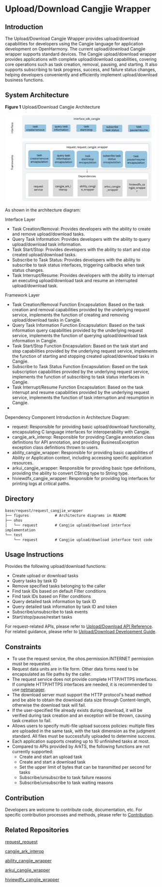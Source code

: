# Upload/Download Cangjie Wrapper

## Introduction

The Upload/Download Cangjie Wrapper provides upload/download capabilities for developers using the Cangjie language for application development on OpenHarmony. The current upload/download Cangjie wrapper supports standard devices. The Cangjie upload/download wrapper provides applications with complete upload/download capabilities, covering core operations such as task creation, removal, pausing, and starting. It also supports subscribing to task progress, success, and failure status changes, helping developers conveniently and efficiently implement upload/download business functions.

## System Architecture

**Figure 1** Upload/Download Cangjie Architecture

!["Upload/Download Cangjie Architecture"](figures/request_cangjie_wrapper_architecture_en.png)

As shown in the architecture diagram:

Interface Layer

- Task Creation/Removal: Provides developers with the ability to create and remove upload/download tasks.
- Query Task Information: Provides developers with the ability to query upload/download task information.
- Task Start/Stop: Provides developers with the ability to start and stop created upload/download tasks.
- Subscribe to Task Status: Provides developers with the ability to subscribe to task status interfaces, triggering callbacks when task status changes.
- Task Interrupt/Resume: Provides developers with the ability to interrupt an executing upload/download task and resume an interrupted upload/download task.

Framework Layer

- Task Creation/Removal Function Encapsulation: Based on the task creation and removal capabilities provided by the underlying request service, implements the function of creating and removing upload/download tasks in Cangjie.
- Query Task Information Function Encapsulation: Based on the task information query capabilities provided by the underlying request service, implements the function of querying upload/download task information in Cangjie.
- Task Start/Stop Function Encapsulation: Based on the task start and stop capabilities provided by the underlying request service, implements the function of starting and stopping created upload/download tasks in Cangjie.
- Subscribe to Task Status Function Encapsulation: Based on the task subscription capabilities provided by the underlying request service, implements the function of subscribing to task status interfaces in Cangjie.
- Task Interrupt/Resume Function Encapsulation: Based on the task interrupt and resume capabilities provided by the underlying request service, implements the function of task interruption and resumption in Cangjie.
- 

Dependency Component Introduction in Architecture Diagram:

- request: Responsible for providing basic upload/download functionality, encapsulating C language interfaces for interoperability with Cangjie.
- cangjie_ark_interop: Responsible for providing Cangjie annotation class definitions for API annotation, and providing BusinessException exception class definitions thrown to users.
- ability_cangjie_wrapper: Responsible for providing basic capabilities of Ability or Application context, including accessing specific application resources.
- arkui_cangjie_wrapper: Responsible for providing basic type definitions, providing the ability to convert CString type to String type.
- hiviewdfx_cangjie_wrapper: Responsible for providing log interfaces for printing logs at critical paths.

## Directory

```
base/request/request_cangjie_wrapper
├── figures            # Architecture diagrams in README         
├── ohos
│   └── request        # Cangjie upload/download interface implementation
└── test
    └── request        # Cangjie upload/download interface test code
```

## Usage Instructions

Provides the following upload/download functions:

- Create upload or download tasks
- Query tasks by task ID
- Remove specified tasks belonging to the caller
- Find task IDs based on default Filter conditions
- Find task IDs based on Filter conditions
- Query detailed task information by task ID
- Query detailed task information by task ID and token
- Subscribe/unsubscribe to task events
- Start/stop/pause/restart tasks

For request-related APIs, please refer to [Upload/Download API Reference](https://gitcode.com/openharmony-sig/arkcompiler_cangjie_ark_interop/blob/master/doc/API_Reference/source_en/apis/BasicServicesKit/cj-apis-request-agent.md). For related guidance, please refer to [Upload/Download Development Guide](https://gitcode.com/openharmony-sig/arkcompiler_cangjie_ark_interop/blob/master/doc/Dev_Guide/source_en/basic-services/request/cj-app-file-upload-download.md).

## Constraints

- To use the request service, the ohos.permission.INTERNET permission must be requested.
- Request data units are in file form. Other data forms need to be encapsulated as file paths by the caller.
- The request service does not provide complete HTTP/HTTPS interfaces. If complete HTTP/HTTPS interfaces are needed, it is recommended to use [netmanager](https://gitcode.com/openharmony-sig/netmanager_netmanager_cangjie_wrapper/blob/master/README.md).
- The download server must support the HTTP protocol's head method and be able to obtain the download data size through Content-length, otherwise the download task will fail.
- If the user-specified file already exists during download, it will be verified during task creation and an exception will be thrown, causing task creation to fail.
- Allows users to specify multi-file upload success policies: multiple files are uploaded in the same task, with the task dimension as the judgment standard. All files must be successfully uploaded to determine success.
- Each application supports creating up to 10 unfinished tasks at most.
- Compared to APIs provided by ArkTS, the following functions are not currently supported:
  - Create and start an upload task
  - Create and start a download task
  - Set the upper limit of bytes that can be transmitted per second for tasks
  - Subscribe/unsubscribe to task failure reasons
  - Subscribe/unsubscribe to task waiting reasons

## Contribution

Developers are welcome to contribute code, documentation, etc. For specific contribution processes and methods, please refer to [Contribution](https://gitcode.com/openharmony/docs/blob/master/en/contribute/how-to-contribute.md).

## Related Repositories

[request_request](https://gitcode.com/openharmony/request_request/blob/master/README.md)

[cangjie_ark_interop](https://gitcode.com/openharmony-sig/arkcompiler_cangjie_ark_interop/blob/master/README.md)

[ability_cangjie_wrapper](https://gitcode.com/openharmony-sig/ability_ability_cangjie_wrapper/blob/master/README.md)

[arkui_cangjie_wrapper](https://gitcode.com/openharmony-sig/arkui_arkui_cangjie_wrapper/blob/master/README.md)

[hiviewdfx_cangjie_wrapper](https://gitcode.com/openharmony-sig/hiviewdfx_hiviewdfx_cangjie_wrapper/blob/master/README.md)
